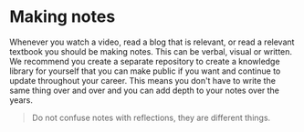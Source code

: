 # Making notes

Whenever you watch a video, read a blog that is relevant, or read a relevant textbook you should be making notes.  This can be verbal, visual or written.  We recommend you create a separate repository to create a knowledge library for yourself that you can make public if you want and continue to update throughout your career.  This means you don't have to write the same thing over and over and you can add depth to your notes over the years.

> Do not confuse notes with reflections, they are different things.
